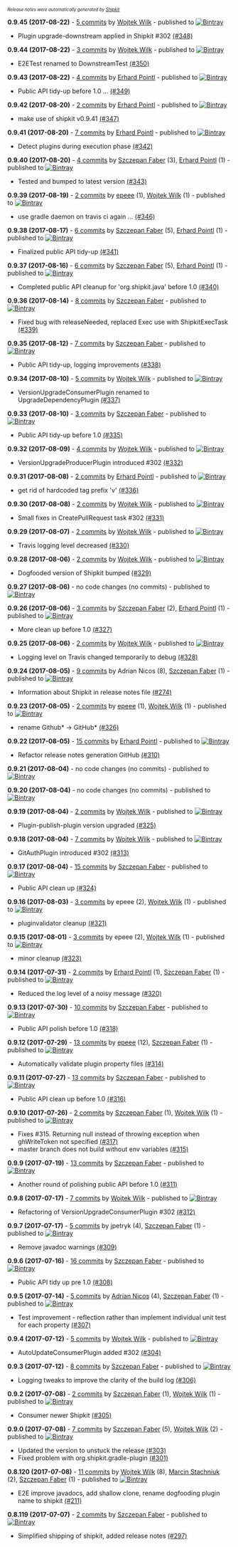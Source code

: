 <sup><sup>*Release notes were automatically generated by [Shipkit](http://shipkit.org/)*</sup></sup>

**0.9.45 (2017-08-22)** - [5 commits](https://github.com/mockito/shipkit/compare/v0.9.44...v0.9.45) by [Wojtek Wilk](http://github.com/wwilk) - published to [![Bintray](https://img.shields.io/badge/Bintray-0.9.45-green.svg)](https://plugins.gradle.org/plugin/org.shipkit.java/0.9.45)
 - Plugin upgrade-downstream applied in Shipkit #302 [(#348)](https://github.com/mockito/shipkit/pull/348)

**0.9.44 (2017-08-22)** - [3 commits](https://github.com/mockito/shipkit/compare/v0.9.43...v0.9.44) by [Wojtek Wilk](http://github.com/wwilk) - published to [![Bintray](https://img.shields.io/badge/Bintray-0.9.44-green.svg)](https://plugins.gradle.org/plugin/org.shipkit.java/0.9.44)
 - E2ETest renamed to DownstreamTest [(#350)](https://github.com/mockito/shipkit/pull/350)

**0.9.43 (2017-08-22)** - [4 commits](https://github.com/mockito/shipkit/compare/v0.9.42...v0.9.43) by [Erhard Pointl](http://github.com/epeee) - published to [![Bintray](https://img.shields.io/badge/Bintray-0.9.43-green.svg)](https://plugins.gradle.org/plugin/org.shipkit.java/0.9.43)
 - Public API tidy-up before 1.0 ... [(#349)](https://github.com/mockito/shipkit/pull/349)

**0.9.42 (2017-08-20)** - [2 commits](https://github.com/mockito/shipkit/compare/v0.9.41...v0.9.42) by [Erhard Pointl](http://github.com/epeee) - published to [![Bintray](https://img.shields.io/badge/Bintray-0.9.42-green.svg)](https://plugins.gradle.org/plugin/org.shipkit.java/0.9.42)
 - make use of shipkit v0.9.41 [(#347)](https://github.com/mockito/shipkit/pull/347)

**0.9.41 (2017-08-20)** - [7 commits](https://github.com/mockito/shipkit/compare/v0.9.40...v0.9.41) by [Erhard Pointl](http://github.com/epeee) - published to [![Bintray](https://img.shields.io/badge/Bintray-0.9.41-green.svg)](https://plugins.gradle.org/plugin/org.shipkit.java/0.9.41)
 - Detect plugins during execution phase [(#342)](https://github.com/mockito/shipkit/pull/342)

**0.9.40 (2017-08-20)** - [4 commits](https://github.com/mockito/shipkit/compare/v0.9.39...v0.9.40) by [Szczepan Faber](http://github.com/szczepiq) (3), [Erhard Pointl](http://github.com/epeee) (1) - published to [![Bintray](https://img.shields.io/badge/Bintray-0.9.40-green.svg)](https://plugins.gradle.org/plugin/org.shipkit.java/0.9.40)
 - Tested and bumped to latest version [(#343)](https://github.com/mockito/shipkit/pull/343)

**0.9.39 (2017-08-19)** - [2 commits](https://github.com/mockito/shipkit/compare/v0.9.38...v0.9.39) by [epeee](https://github.com/epeee) (1), [Wojtek Wilk](http://github.com/wwilk) (1) - published to [![Bintray](https://img.shields.io/badge/Bintray-0.9.39-green.svg)](https://plugins.gradle.org/plugin/org.shipkit.java/0.9.39)
 - use gradle daemon on travis ci again ... [(#346)](https://github.com/mockito/shipkit/pull/346)

**0.9.38 (2017-08-17)** - [6 commits](https://github.com/mockito/shipkit/compare/v0.9.37...v0.9.38) by [Szczepan Faber](http://github.com/szczepiq) (5), [Erhard Pointl](http://github.com/epeee) (1) - published to [![Bintray](https://img.shields.io/badge/Bintray-0.9.38-green.svg)](https://plugins.gradle.org/plugin/org.shipkit.java/0.9.38)
 - Finalized public API tidy-up [(#341)](https://github.com/mockito/shipkit/pull/341)

**0.9.37 (2017-08-16)** - [6 commits](https://github.com/mockito/shipkit/compare/v0.9.36...v0.9.37) by [Szczepan Faber](http://github.com/szczepiq) (5), [Erhard Pointl](http://github.com/epeee) (1) - published to [![Bintray](https://img.shields.io/badge/Bintray-0.9.37-green.svg)](https://plugins.gradle.org/plugin/org.shipkit.java/0.9.37)
 - Completed public API cleanup for 'org.shipkit.java' before 1.0 [(#340)](https://github.com/mockito/shipkit/pull/340)

**0.9.36 (2017-08-14)** - [8 commits](https://github.com/mockito/shipkit/compare/v0.9.35...v0.9.36) by [Szczepan Faber](http://github.com/szczepiq) - published to [![Bintray](https://img.shields.io/badge/Bintray-0.9.36-green.svg)](https://plugins.gradle.org/plugin/org.shipkit.java/0.9.36)
 - Fixed bug with releaseNeeded, replaced Exec use with ShipkitExecTask [(#339)](https://github.com/mockito/shipkit/pull/339)

**0.9.35 (2017-08-12)** - [7 commits](https://github.com/mockito/shipkit/compare/v0.9.34...v0.9.35) by [Szczepan Faber](http://github.com/szczepiq) - published to [![Bintray](https://img.shields.io/badge/Bintray-0.9.35-green.svg)](https://plugins.gradle.org/plugin/org.shipkit.java/0.9.35)
 - Public API tidy-up, logging improvements [(#338)](https://github.com/mockito/shipkit/pull/338)

**0.9.34 (2017-08-10)** - [5 commits](https://github.com/mockito/shipkit/compare/v0.9.33...v0.9.34) by [Wojtek Wilk](http://github.com/wwilk) - published to [![Bintray](https://img.shields.io/badge/Bintray-0.9.34-green.svg)](https://plugins.gradle.org/plugin/org.shipkit.java/0.9.34)
 - VersionUpgradeConsumerPlugin renamed to UpgradeDependencyPlugin [(#337)](https://github.com/mockito/shipkit/pull/337)

**0.9.33 (2017-08-10)** - [3 commits](https://github.com/mockito/shipkit/compare/v0.9.32...v0.9.33) by [Szczepan Faber](http://github.com/szczepiq) - published to [![Bintray](https://img.shields.io/badge/Bintray-0.9.33-green.svg)](https://plugins.gradle.org/plugin/org.shipkit.java/0.9.33)
 - Public API tidy-up before 1.0 [(#335)](https://github.com/mockito/shipkit/pull/335)

**0.9.32 (2017-08-09)** - [4 commits](https://github.com/mockito/shipkit/compare/v0.9.31...v0.9.32) by [Wojtek Wilk](http://github.com/wwilk) - published to [![Bintray](https://img.shields.io/badge/Bintray-0.9.32-green.svg)](https://plugins.gradle.org/plugin/org.shipkit.java/0.9.32)
 - VersionUpgradeProducerPlugin introduced #302 [(#332)](https://github.com/mockito/shipkit/pull/332)

**0.9.31 (2017-08-08)** - [2 commits](https://github.com/mockito/shipkit/compare/v0.9.30...v0.9.31) by [Erhard Pointl](http://github.com/epeee) - published to [![Bintray](https://img.shields.io/badge/Bintray-0.9.31-green.svg)](https://plugins.gradle.org/plugin/org.shipkit.java/0.9.31)
 - get rid of hardcoded tag prefix 'v' [(#336)](https://github.com/mockito/shipkit/pull/336)

**0.9.30 (2017-08-08)** - [2 commits](https://github.com/mockito/shipkit/compare/v0.9.29...v0.9.30) by [Wojtek Wilk](http://github.com/wwilk) - published to [![Bintray](https://img.shields.io/badge/Bintray-0.9.30-green.svg)](https://plugins.gradle.org/plugin/org.shipkit.java/0.9.30)
 - Small fixes in CreatePullRequest task #302 [(#331)](https://github.com/mockito/shipkit/pull/331)

**0.9.29 (2017-08-07)** - [2 commits](https://github.com/mockito/shipkit/compare/v0.9.28...v0.9.29) by [Wojtek Wilk](http://github.com/wwilk) - published to [![Bintray](https://img.shields.io/badge/Bintray-0.9.29-green.svg)](https://plugins.gradle.org/plugin/org.shipkit.java/0.9.29)
 - Travis logging level decreased [(#330)](https://github.com/mockito/shipkit/pull/330)

**0.9.28 (2017-08-06)** - [2 commits](https://github.com/mockito/shipkit/compare/v0.9.27...v0.9.28) by [Wojtek Wilk](http://github.com/wwilk) - published to [![Bintray](https://img.shields.io/badge/Bintray-0.9.28-green.svg)](https://plugins.gradle.org/plugin/org.shipkit.java/0.9.28)
 - Dogfooded version of Shipkit bumped [(#329)](https://github.com/mockito/shipkit/pull/329)

**0.9.27 (2017-08-06)** - no code changes (no commits) - published to [![Bintray](https://img.shields.io/badge/Bintray-0.9.27-green.svg)](https://plugins.gradle.org/plugin/org.shipkit.java/0.9.27)

**0.9.26 (2017-08-06)** - [3 commits](https://github.com/mockito/shipkit/compare/v0.9.25...v0.9.26) by [Szczepan Faber](http://github.com/szczepiq) (2), [Erhard Pointl](http://github.com/epeee) (1) - published to [![Bintray](https://img.shields.io/badge/Bintray-0.9.26-green.svg)](https://plugins.gradle.org/plugin/org.shipkit.java/0.9.26)
 - More clean up before 1.0 [(#327)](https://github.com/mockito/shipkit/pull/327)

**0.9.25 (2017-08-06)** - [2 commits](https://github.com/mockito/shipkit/compare/v0.9.24...v0.9.25) by [Wojtek Wilk](http://github.com/wwilk) - published to [![Bintray](https://img.shields.io/badge/Bintray-0.9.25-green.svg)](https://plugins.gradle.org/plugin/org.shipkit.java/0.9.25)
 - Logging level on Travis changed temporarily to debug [(#328)](https://github.com/mockito/shipkit/pull/328)

**0.9.24 (2017-08-05)** - [9 commits](https://github.com/mockito/shipkit/compare/v0.9.23...v0.9.24) by Adrian Nicos (8), [Szczepan Faber](http://github.com/szczepiq) (1) - published to [![Bintray](https://img.shields.io/badge/Bintray-0.9.24-green.svg)](https://plugins.gradle.org/plugin/org.shipkit.java/0.9.24)
 - Information about Shipkit in release notes file [(#274)](https://github.com/mockito/shipkit/pull/274)

**0.9.23 (2017-08-05)** - [2 commits](https://github.com/mockito/shipkit/compare/v0.9.22...v0.9.23) by [epeee](https://github.com/epeee) (1), [Wojtek Wilk](http://github.com/wwilk) (1) - published to [![Bintray](https://img.shields.io/badge/Bintray-0.9.23-green.svg)](https://plugins.gradle.org/plugin/org.shipkit.java/0.9.23)
 - rename Github* -> GitHub* [(#326)](https://github.com/mockito/shipkit/pull/326)

**0.9.22 (2017-08-05)** - [15 commits](https://github.com/mockito/shipkit/compare/v0.9.21...v0.9.22) by [Erhard Pointl](http://github.com/epeee) - published to [![Bintray](https://img.shields.io/badge/Bintray-0.9.22-green.svg)](https://plugins.gradle.org/plugin/org.shipkit.java/0.9.22)
 - Refactor release notes generation GitHub [(#310)](https://github.com/mockito/shipkit/pull/310)

**0.9.21 (2017-08-04)** - no code changes (no commits) - published to [![Bintray](https://img.shields.io/badge/Bintray-0.9.21-green.svg)](https://plugins.gradle.org/plugin/org.shipkit.java/0.9.21)

**0.9.20 (2017-08-04)** - no code changes (no commits) - published to [![Bintray](https://img.shields.io/badge/Bintray-0.9.20-green.svg)](https://plugins.gradle.org/plugin/org.shipkit.java/0.9.20)

**0.9.19 (2017-08-04)** - [2 commits](https://github.com/mockito/shipkit/compare/v0.9.18...v0.9.19) by [Wojtek Wilk](http://github.com/wwilk) - published to [![Bintray](https://img.shields.io/badge/Bintray-0.9.19-green.svg)](https://plugins.gradle.org/plugin/org.shipkit.java/0.9.19)
 - Plugin-publish-plugin version upgraded [(#325)](https://github.com/mockito/shipkit/pull/325)

**0.9.18 (2017-08-04)** - [7 commits](https://github.com/mockito/shipkit/compare/v0.9.17...v0.9.18) by [Wojtek Wilk](http://github.com/wwilk) - published to [![Bintray](https://img.shields.io/badge/Bintray-0.9.18-green.svg)](https://plugins.gradle.org/plugin/org.shipkit.java/0.9.18)
 - GitAuthPlugin introduced #302 [(#313)](https://github.com/mockito/shipkit/pull/313)

**0.9.17 (2017-08-04)** - [15 commits](https://github.com/mockito/shipkit/compare/v0.9.16...v0.9.17) by [Szczepan Faber](http://github.com/szczepiq) - published to [![Bintray](https://img.shields.io/badge/Bintray-0.9.17-green.svg)](https://plugins.gradle.org/plugin/org.shipkit.java/0.9.17)
 - Public API clean up [(#324)](https://github.com/mockito/shipkit/pull/324)

**0.9.16 (2017-08-03)** - [3 commits](https://github.com/mockito/shipkit/compare/v0.9.15...v0.9.16) by epeee (2), [Wojtek Wilk](http://github.com/wwilk) (1) - published to [![Bintray](https://img.shields.io/badge/Bintray-0.9.16-green.svg)](https://plugins.gradle.org/plugin/org.shipkit.java/0.9.16)
 - pluginvalidator cleanup [(#321)](https://github.com/mockito/shipkit/pull/321)

**0.9.15 (2017-08-01)** - [3 commits](https://github.com/mockito/shipkit/compare/v0.9.14...v0.9.15) by epeee (2), [Wojtek Wilk](http://github.com/wwilk) (1) - published to [![Bintray](https://img.shields.io/badge/Bintray-0.9.15-green.svg)](https://plugins.gradle.org/plugin/org.shipkit.java/0.9.15)
 - minor cleanup [(#323)](https://github.com/mockito/shipkit/pull/323)

**0.9.14 (2017-07-31)** - [2 commits](https://github.com/mockito/shipkit/compare/v0.9.13...v0.9.14) by [Erhard Pointl](http://github.com/epeee) (1), [Szczepan Faber](http://github.com/szczepiq) (1) - published to [![Bintray](https://img.shields.io/badge/Bintray-0.9.14-green.svg)](https://plugins.gradle.org/plugin/org.shipkit.java/0.9.14)
 - Reduced the log level of a noisy message [(#320)](https://github.com/mockito/shipkit/pull/320)

**0.9.13 (2017-07-30)** - [10 commits](https://github.com/mockito/shipkit/compare/v0.9.12...v0.9.13) by [Szczepan Faber](http://github.com/szczepiq) - published to [![Bintray](https://img.shields.io/badge/Bintray-0.9.13-green.svg)](https://plugins.gradle.org/plugin/org.shipkit.java/0.9.13)
 - Public API polish before 1.0 [(#318)](https://github.com/mockito/shipkit/pull/318)

**0.9.12 (2017-07-29)** - [13 commits](https://github.com/mockito/shipkit/compare/v0.9.11...v0.9.12) by [epeee](https://github.com/epeee) (12), [Szczepan Faber](http://github.com/szczepiq) (1) - published to [![Bintray](https://img.shields.io/badge/Bintray-0.9.12-green.svg)](https://plugins.gradle.org/plugin/org.shipkit.java/0.9.12)
 - Automatically validate plugin property files [(#314)](https://github.com/mockito/shipkit/pull/314)

**0.9.11 (2017-07-27)** - [13 commits](https://github.com/mockito/shipkit/compare/v0.9.10...v0.9.11) by [Szczepan Faber](http://github.com/szczepiq) - published to [![Bintray](https://img.shields.io/badge/Bintray-0.9.11-green.svg)](https://plugins.gradle.org/plugin/org.shipkit.java/0.9.11)
 - Public API clean up before 1.0 [(#316)](https://github.com/mockito/shipkit/pull/316)

**0.9.10 (2017-07-26)** - [2 commits](https://github.com/mockito/shipkit/compare/v0.9.9...v0.9.10) by [Szczepan Faber](http://github.com/szczepiq) (1), [Wojtek Wilk](http://github.com/wwilk) (1) - published to [![Bintray](https://img.shields.io/badge/Bintray-0.9.10-green.svg)](https://plugins.gradle.org/plugin/org.shipkit.java/0.9.10)
 - Fixes #315. Returning null instead of throwing exception when ghWriteToken not specified [(#317)](https://github.com/mockito/shipkit/pull/317)
 - master branch does not build without env variables [(#315)](https://github.com/mockito/shipkit/issues/315)

**0.9.9 (2017-07-19)** - [13 commits](https://github.com/mockito/shipkit/compare/v0.9.8...v0.9.9) by [Szczepan Faber](http://github.com/szczepiq) - published to [![Bintray](https://img.shields.io/badge/Bintray-0.9.9-green.svg)](https://plugins.gradle.org/plugin/org.shipkit.java/0.9.9)
 - Another round of polishing public API before 1.0 [(#311)](https://github.com/mockito/shipkit/pull/311)

**0.9.8 (2017-07-17)** - [7 commits](https://github.com/mockito/shipkit/compare/v0.9.7...v0.9.8) by [Wojtek Wilk](http://github.com/wwilk) - published to [![Bintray](https://img.shields.io/badge/Bintray-0.9.8-green.svg)](https://plugins.gradle.org/plugin/org.shipkit.java/0.9.8)
 - Refactoring of VersionUpgradeConsumerPlugin #302 [(#312)](https://github.com/mockito/shipkit/pull/312)

**0.9.7 (2017-07-17)** - [5 commits](https://github.com/mockito/shipkit/compare/v0.9.6...v0.9.7) by jpetryk (4), [Szczepan Faber](http://github.com/szczepiq) (1) - published to [![Bintray](https://img.shields.io/badge/Bintray-0.9.7-green.svg)](https://plugins.gradle.org/plugin/org.shipkit.java/0.9.7)
 - Remove javadoc warnings [(#309)](https://github.com/mockito/shipkit/pull/309)

**0.9.6 (2017-07-16)** - [16 commits](https://github.com/mockito/shipkit/compare/v0.9.5...v0.9.6) by [Szczepan Faber](http://github.com/szczepiq) - published to [![Bintray](https://img.shields.io/badge/Bintray-0.9.6-green.svg)](https://plugins.gradle.org/plugin/org.shipkit.java/0.9.6)
 - Public API tidy up pre 1.0 [(#308)](https://github.com/mockito/shipkit/pull/308)

**0.9.5 (2017-07-14)** - [5 commits](https://github.com/mockito/shipkit/compare/v0.9.4...v0.9.5) by [Adrian Nicos](https://github.com/anicos) (4), [Szczepan Faber](http://github.com/szczepiq) (1) - published to [![Bintray](https://img.shields.io/badge/Bintray-0.9.5-green.svg)](https://plugins.gradle.org/plugin/org.shipkit.java/0.9.5)
 - Test improvement - reflection rather than implement individual unit test for each property [(#307)](https://github.com/mockito/shipkit/pull/307)

**0.9.4 (2017-07-12)** - [5 commits](https://github.com/mockito/shipkit/compare/v0.9.3...v0.9.4) by [Wojtek Wilk](http://github.com/wwilk) - published to [![Bintray](https://img.shields.io/badge/Bintray-0.9.4-green.svg)](https://plugins.gradle.org/plugin/org.shipkit.java/0.9.4)
 - AutoUpdateConsumerPlugin added #302 [(#304)](https://github.com/mockito/shipkit/pull/304)

**0.9.3 (2017-07-12)** - [8 commits](https://github.com/mockito/shipkit/compare/v0.9.2...v0.9.3) by [Szczepan Faber](http://github.com/szczepiq) - published to [![Bintray](https://img.shields.io/badge/Bintray-0.9.3-green.svg)](https://plugins.gradle.org/plugin/org.shipkit.java/0.9.3)
 - Logging tweaks to improve the clarity of the build log [(#306)](https://github.com/mockito/shipkit/pull/306)

**0.9.2 (2017-07-08)** - [2 commits](https://github.com/mockito/shipkit/compare/v0.9.0...v0.9.2) by [Szczepan Faber](http://github.com/szczepiq) (1), [Wojtek Wilk](http://github.com/wwilk) (1) - published to [![Bintray](https://img.shields.io/badge/Bintray-0.9.2-green.svg)](https://plugins.gradle.org/plugin/org.shipkit.java/0.9.2)
 - Consumer newer Shipkit [(#305)](https://github.com/mockito/shipkit/pull/305)

**0.9.0 (2017-07-08)** - [7 commits](https://github.com/mockito/shipkit/compare/v0.8.120...v0.9.0) by [Szczepan Faber](http://github.com/szczepiq) (5), [Wojtek Wilk](http://github.com/wwilk) (2) - published to [![Bintray](https://img.shields.io/badge/Bintray-0.9.0-green.svg)](https://plugins.gradle.org/plugin/org.shipkit.java/0.9.0)
 - Updated the version to unstuck the release [(#303)](https://github.com/mockito/shipkit/pull/303)
 - Fixed problem with org.shipkit.gradle-plugin [(#301)](https://github.com/mockito/shipkit/pull/301)

**0.8.120 (2017-07-08)** - [11 commits](https://github.com/mockito/shipkit/compare/v0.8.119...v0.8.120) by [Wojtek Wilk](http://github.com/wwilk) (8), [Marcin Stachniuk](http://github.com/mstachniuk) (2), [Szczepan Faber](http://github.com/szczepiq) (1) - published to [![Bintray](https://img.shields.io/badge/Bintray-0.8.120-green.svg)](https://plugins.gradle.org/plugin/org.shipkit.java/0.8.120)
 - E2E improve javadocs, add shallow clone, rename dogfooding plugin name to shipkit [(#211)](https://github.com/mockito/shipkit/pull/211)

**0.8.119 (2017-07-07)** - [2 commits](https://github.com/mockito/shipkit/compare/v0.8.118...v0.8.119) by [Szczepan Faber](http://github.com/szczepiq) - published to [![Bintray](https://img.shields.io/badge/Bintray-0.8.119-green.svg)](https://plugins.gradle.org/plugin/org.shipkit.java/0.8.119)
 - Simplified shipping of shipkit, added release notes [(#297)](https://github.com/mockito/shipkit/pull/297)

